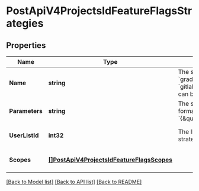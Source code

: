 # PostApiV4ProjectsIdFeatureFlagsStrategies

## Properties
Name | Type | Description | Notes
------------ | ------------- | ------------- | -------------
**Name** | **string** | The strategy name. Can be &#x60;default&#x60;, &#x60;gradualRolloutUserId&#x60;, &#x60;userWithId&#x60;, or &#x60;gitlabUserList&#x60;. In GitLab 13.5 and later, can be &#x60;flexibleRollout&#x60; | [default to null]
**Parameters** | **string** | The strategy parameters as a JSON-formatted string e.g. &#x60;{\&quot;userIds\&quot;:\&quot;user1\&quot;}&#x60; | [optional] [default to null]
**UserListId** | **int32** | The ID of the feature flag user list. If strategy is &#x60;gitlabUserList&#x60;. | [optional] [default to null]
**Scopes** | [**[]PostApiV4ProjectsIdFeatureFlagsScopes**](postApiV4ProjectsIdFeatureFlags_scopes.md) |  | [optional] [default to null]

[[Back to Model list]](../README.md#documentation-for-models) [[Back to API list]](../README.md#documentation-for-api-endpoints) [[Back to README]](../README.md)


